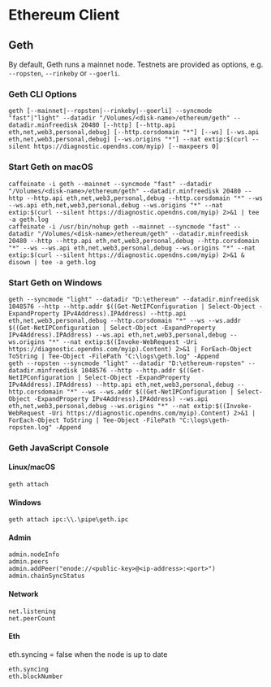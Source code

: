 # Ethereum Client

## Geth

By default, Geth runs a mainnet node. Testnets are provided as options, e.g. `--ropsten`, `--rinkeby` or `--goerli`.

### Geth CLI Options
```
geth [--mainnet|--ropsten|--rinkeby|--goerli] --syncmode "fast"|"light" --datadir "/Volumes/<disk-name>/ethereum/geth" --datadir.minfreedisk 20480 [--http] [--http.api eth,net,web3,personal,debug] [--http.corsdomain "*"] [--ws] [--ws.api eth,net,web3,personal,debug] [--ws.origins "*"] --nat extip:$(curl --silent https://diagnostic.opendns.com/myip) [--maxpeers 0]
```

### Start Geth on macOS
```
caffeinate -i geth --mainnet --syncmode "fast" --datadir "/Volumes/<disk-name>/ethereum/geth" --datadir.minfreedisk 20480 --http --http.api eth,net,web3,personal,debug --http.corsdomain "*" --ws --ws.api eth,net,web3,personal,debug --ws.origins "*" --nat extip:$(curl --silent https://diagnostic.opendns.com/myip) 2>&1 | tee -a geth.log
caffeinate -i /usr/bin/nohup geth --mainnet --syncmode "fast" --datadir "/Volumes/<disk-name>/ethereum/geth" --datadir.minfreedisk 20480 --http --http.api eth,net,web3,personal,debug --http.corsdomain "*" --ws --ws.api eth,net,web3,personal,debug --ws.origins "*" --nat extip:$(curl --silent https://diagnostic.opendns.com/myip) 2>&1 & disown | tee -a geth.log
```
### Start Geth on Windows
```
geth --syncmode "light" --datadir "D:\ethereum" --datadir.minfreedisk 1048576 --http --http.addr $((Get-NetIPConfiguration | Select-Object -ExpandProperty IPv4Address).IPAddress) --http.api eth,net,web3,personal,debug --http.corsdomain "*" --ws --ws.addr $((Get-NetIPConfiguration | Select-Object -ExpandProperty IPv4Address).IPAddress) --ws.api eth,net,web3,personal,debug --ws.origins "*" --nat extip:$((Invoke-WebRequest -Uri https://diagnostic.opendns.com/myip).Content) 2>&1 | ForEach-Object ToString | Tee-Object -FilePath "C:\logs\geth.log" -Append
geth --ropsten --syncmode "light" --datadir "D:\ethereum-ropsten" --datadir.minfreedisk 1048576 --http --http.addr $((Get-NetIPConfiguration | Select-Object -ExpandProperty IPv4Address).IPAddress) --http.api eth,net,web3,personal,debug --http.corsdomain "*" --ws --ws.addr $((Get-NetIPConfiguration | Select-Object -ExpandProperty IPv4Address).IPAddress) --ws.api eth,net,web3,personal,debug --ws.origins "*" --nat extip:$((Invoke-WebRequest -Uri https://diagnostic.opendns.com/myip).Content) 2>&1 | ForEach-Object ToString | Tee-Object -FilePath "C:\logs\geth-ropsten.log" -Append
```

### Geth JavaScript Console

#### Linux/macOS
```
geth attach
```
#### Windows
```
geth attach ipc:\\.\pipe\geth.ipc
```
#### Admin
```
admin.nodeInfo
admin.peers
admin.addPeer("enode://<public-key>@<ip-address>:<port>")
admin.chainSyncStatus
```

#### Network
```
net.listening
net.peerCount
```

#### Eth

eth.syncing = false when the node is up to date

```
eth.syncing
eth.blockNumber
```
